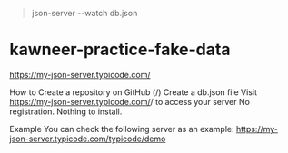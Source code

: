 > json-server --watch db.json

# kawneer-practice-fake-data

https://my-json-server.typicode.com/

How to
Create a repository on GitHub (<your-username>/<your-repo>)
Create a db.json file
Visit https://my-json-server.typicode.com/<your-username>/<your-repo> to access your server
No registration. Nothing to install.

Example
You can check the following server as an example:
https://my-json-server.typicode.com/typicode/demo
